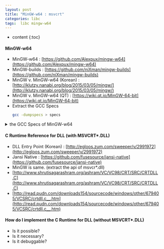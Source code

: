 ```yaml
---
layout: post
title: "MinGW-w64 : msvcrt"
categories: libc
tags:  libc mingw-w64
---
```


* content
{:toc}


#### MinGW-w64

* MinGW-w64 : [https://github.com/Alexpux/mingw-w64](https://github.com/Alexpux/mingw-w64)
* MinGW-builds : [https://github.com/niXman/mingw-builds](https://github.com/niXman/mingw-builds)
* MinGW v. MinGW-w64 (Korean) : [http://klutzy.nanabi.org/blog/2015/03/05/mingw/](http://klutzy.nanabi.org/blog/2015/03/05/mingw/)
* MinGW v. MinGW-w64 (QT) : [https://wiki.qt.io/MinGW-64-bit](https://wiki.qt.io/MinGW-64-bit)
* Extract the GCC Specs
  ```bash
  gcc -dumpspecs > specs
  ```

<details><summary>the GCC Specs of MinGW-w64</summary>
<pre>
*asm:
%{m32:--32} %{m64:--64}

*asm_debug:
%{!g0:%{gstabs*:--gstabs}%{!gstabs*:%{g*:--gdwarf2}}} %{fdebug-prefix-map=*:--debug-prefix-map %*}

*asm_final:
%{gsplit-dwarf: 
       objcopy --extract-dwo 	 %{c:%{o*:%*}%{!o*:%b%O}}%{!c:%U%O} 	 %{c:%{o*:%:replace-extension(%{o*:%*} .dwo)}%{!o*:%b.dwo}}%{!c:%b.dwo} 
       objcopy --strip-dwo 	 %{c:%{o*:%*}%{!o*:%b%O}}%{!c:%U%O}     }

*asm_options:
%{-target-help:%:print-asm-header()} %{v} %{w:-W} %{I*} %a %Y %{c:%W{o*}%{!o*:-o %w%b%O}}%{!c:-o %d%w%u%O}

*invoke_as:
%{!fwpa:   %{fcompare-debug=*|fdump-final-insns=*:%:compare-debug-dump-opt()}   %{!S:-o %|.s |
 as %(asm_options) %m.s %A }  }

*cpp:
%{posix:-D_POSIX_SOURCE} %{mthreads:-D_MT} %{municode:-DUNICODE} %{!no-pthread:-D_REENTRANT} %{pthread:-U_REENTRANT} 

*cpp_options:
%(cpp_unique_options) %1 %{m*} %{std*&ansi&trigraphs} %{W*&pedantic*} %{w} %{f*} %{g*:%{!g0:%{g*} %{!fno-working-directory:-fworking-directory}}} %{O*} %{undef} %{save-temps*:-fpch-preprocess}

*cpp_debug_options:
%{d*}

*cpp_unique_options:
%{!Q:-quiet} %{nostdinc*} %{C} %{CC} %{v} %{I*&F*} %{P} %I %{MD:-MD %{!o:%b.d}%{o*:%.d%*}} %{MMD:-MMD %{!o:%b.d}%{o*:%.d%*}} %{M} %{MM} %{MF*} %{MG} %{MP} %{MQ*} %{MT*} %{!E:%{!M:%{!MM:%{!MT:%{!MQ:%{MD|MMD:%{o*:-MQ %*}}}}}}} %{remap} %{g3|ggdb3|gstabs3|gcoff3|gxcoff3|gvms3:-dD} %{!iplugindir*:%{fplugin*:%:find-plugindir()}} %{H} %C %{D*&U*&A*} %{i*} %Z %i %{fmudflap:-D_MUDFLAP -include mf-runtime.h} %{fmudflapth:-D_MUDFLAP -D_MUDFLAPTH -include mf-runtime.h} %{E|M|MM:%W{o*}}

*trad_capable_cpp:
cc1 -E %{traditional|traditional-cpp:-traditional-cpp}

*cc1:
%(cc1_cpu) 

*cc1_options:
%{pg:%{fomit-frame-pointer:%e-pg and -fomit-frame-pointer are incompatible}} %{!iplugindir*:%{fplugin*:%:find-plugindir()}} %1 %{!Q:-quiet} %{!dumpbase:-dumpbase %B} %{d*} %{m*} %{aux-info*} %{fcompare-debug-second:%:compare-debug-auxbase-opt(%b)}  %{!fcompare-debug-second:%{c|S:%{o*:-auxbase-strip %*}%{!o*:-auxbase %b}}}%{!c:%{!S:-auxbase %b}}  %{g*} %{O*} %{W*&pedantic*} %{w} %{std*&ansi&trigraphs} %{v:-version} %{pg:-p} %{p} %{f*} %{undef} %{Qn:-fno-ident} %{Qy:} %{-help:--help} %{-target-help:--target-help} %{-version:--version} %{-help=*:--help=%*} %{!fsyntax-only:%{S:%W{o*}%{!o*:-o %b.s}}} %{fsyntax-only:-o %j} %{-param*} %{fmudflap|fmudflapth:-fno-builtin -fno-merge-constants} %{coverage:-fprofile-arcs -ftest-coverage}

*cc1plus:


*link_gcc_c_sequence:
%G %L %G

*link_ssp:
%{fstack-protector|fstack-protector-all:-lssp_nonshared -lssp}

*endfile:
%{Ofast|ffast-math|funsafe-math-optimizations:crtfastmath.o%s}   crtend.o%s

*link:
%{!m32:-m i386pep} %{m32:-m i386pe} %{mwindows:--subsystem windows}   %{mconsole:--subsystem console}   %{shared: %{mdll: %eshared and mdll are not compatible}}   %{shared: --shared} %{mdll:--dll}   %{static:-Bstatic} %{!static:-Bdynamic}   %{shared|mdll: %{!m32:-e DllMainCRTStartup} %{m32:-e _DllMainCRTStartup@12} --enable-auto-image-base}   %(shared_libgcc_undefs)

*lib:
%{pg:-lgmon} %{!no-pthread:-lpthread} %{pthread: } %{mwindows:-lgdi32 -lcomdlg32} -ladvapi32 -lshell32 -luser32 -lkernel32 -liconv

*mfwrap:
 %{static: %{fmudflap|fmudflapth:  --wrap=malloc --wrap=free --wrap=calloc --wrap=realloc --wrap=mmap --wrap=mmap64 --wrap=munmap --wrap=alloca} %{fmudflapth: --wrap=pthread_create}} %{fmudflap|fmudflapth: --wrap=main}

*mflib:
%{fmudflap|fmudflapth: -export-dynamic}

*link_gomp:


*libgcc:
%{mthreads:-lmingwthrd} -lmingw32      %{static|static-libgcc:-lgcc -lgcc_eh}  %{!static:    %{!static-libgcc:      %{!shared:        %{!shared-libgcc:-lgcc -lgcc_eh}        %{shared-libgcc:-lgcc_s -lgcc}       }      %{shared:-lgcc_s -lgcc}     }   }     -lmoldname -lmingwex -lmsvcrt

*startfile:
%{shared|mdll:dllcrt2%O%s}   %{!shared:%{!mdll:%{!municode:crt2%O%s}}}   %{!shared:%{!mdll:%{municode:crt2u%O%s}}}   %{pg:gcrt2%O%s}   crtbegin.o%s

*cross_compile:
0

*version:
4.8.1

*multilib:
. !m64 !m32;64:../lib m64 !m32;32:../lib32 !m64 m32;

*multilib_defaults:
m64

*multilib_extra:


*multilib_matches:
m64 m64;m32 m32;

*multilib_exclusions:


*multilib_options:
m64/m32

*multilib_reuse:


*linker:
collect2

*linker_plugin_file:


*lto_wrapper:


*lto_gcc:


*link_libgcc:
%D

*md_exec_prefix:


*md_startfile_prefix:


*md_startfile_prefix_1:


*startfile_prefix_spec:


*sysroot_spec:
--sysroot=%R

*sysroot_suffix_spec:


*sysroot_hdrs_suffix_spec:


*self_spec:


*cc1_cpu:
%{march=native:%>march=native %:local_cpu_detect(arch)   %{!mtune=*:%>mtune=native %:local_cpu_detect(tune)}} %{mtune=native:%>mtune=native %:local_cpu_detect(tune)}

*shared_libgcc_undefs:


*link_command:
%{!fsyntax-only:%{!c:%{!M:%{!MM:%{!E:%{!S:    %(linker) %{!fno-use-linker-plugin:%{flto|flto=*|fuse-linker-plugin:     -plugin %(linker_plugin_file)     -plugin-opt=%(lto_wrapper)     -plugin-opt=-fresolution=%u.res     %{!nostdlib:%{!nodefaultlibs:%:pass-through-libs(%(link_gcc_c_sequence))}}     }}%{flto|flto=*:%<fcompare-debug*}     %{flto} %{flto=*} %l %{pie:-pie} %{fuse-ld=*:-fuse-ld=%*}    %X %{o*} %{e*} %{N} %{n} %{r}    %{s} %{t} %{u*} %{z} %{Z} %{!nostdlib:%{!nostartfiles:%S}}    %{static:} %{L*} %(mfwrap) %(link_libgcc) %{!nostdlib:%{!nodefaultlibs:%{fsanitize=address:}     %{fsanitize=thread:}}} %o    %{fopenmp|ftree-parallelize-loops=*:%:include(libgomp.spec)%(link_gomp)}    %{fgnu-tm:%:include(libitm.spec)%(link_itm)}    %(mflib)  %{fsplit-stack: --wrap=pthread_create}    %{fprofile-arcs|fprofile-generate*|coverage:-lgcov} %{!nostdlib:%{!nodefaultlibs:%{fsanitize=address:%{static-libasan:-Bstatic} -lasan %{static-libasan:-Bdynamic}    %{static:%ecannot specify -static with -fsanitize=address}    %{fsanitize=thread:%e-fsanitize=address is incompatible with -fsanitize=thread}}    %{fsanitize=thread:%{static-libtsan:-Bstatic} -ltsan %{static-libtsan:-Bdynamic}    %{!pie:%{!shared:%e-fsanitize=thread linking must be done with -pie or -shared}}}}}     %{!nostdlib:%{!nodefaultlibs:%(link_ssp) %(link_gcc_c_sequence)}}    %{!nostdlib:%{!nostartfiles:%E}} %{T*} }}}}}}
</pre>
</details>


#### C Runtime Reference for DLL (with MSVCRT*.DLL)

* DLL Entry Point (Korean) : [http://egloos.zum.com/sweeper/v/2991972](http://egloos.zum.com/sweeper/v/2991972)
* Jansi Native : [https://github.com/fusesource/jansi-native](https://github.com/fusesource/jansi-native)
* MinGW is same. (extract the api of msvcr*.dll)
* [http://www.shrutisagarashram.org/ashram/VC/VC98/CRT/SRC/CRTDLL.C](http://www.shrutisagarashram.org/ashram/VC/VC98/CRT/SRC/CRTDLL.C)
* [http://read.pudn.com/downloads154/sourcecode/windows/other/679405/VCSRC/crtdll.c__.htm](http://read.pudn.com/downloads154/sourcecode/windows/other/679405/VCSRC/crtdll.c__.htm)


#### How do I implement the C Runtime for DLL (without MSVCRT*.DLL)

* Is it possible?
* Is it necessary?
* Is it debuggable?
